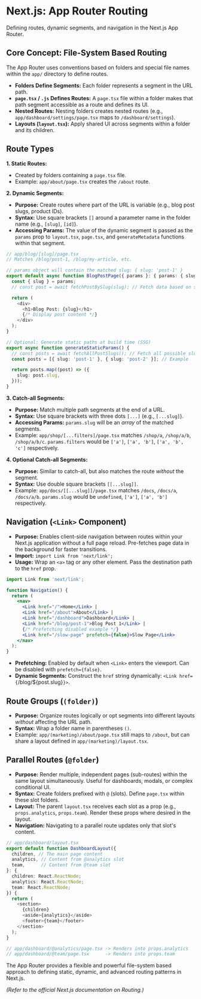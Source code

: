 # Next.js: App Router Routing

Defining routes, dynamic segments, and navigation in the Next.js App Router.

## Core Concept: File-System Based Routing

The App Router uses conventions based on folders and special file names within the `app/` directory to define routes.

*   **Folders Define Segments:** Each folder represents a segment in the URL path.
*   **`page.tsx` / `.js` Defines Routes:** A `page.tsx` file within a folder makes that path segment accessible as a route and defines its UI.
*   **Nested Routes:** Nesting folders creates nested routes (e.g., `app/dashboard/settings/page.tsx` maps to `/dashboard/settings`).
*   **Layouts (`layout.tsx`):** Apply shared UI across segments within a folder and its children.

## Route Types

**1. Static Routes:**

*   Created by folders containing a `page.tsx` file.
*   Example: `app/about/page.tsx` creates the `/about` route.

**2. Dynamic Segments:**

*   **Purpose:** Create routes where part of the URL is variable (e.g., blog post slugs, product IDs).
*   **Syntax:** Use square brackets `[]` around a parameter name in the folder name (e.g., `[slug]`, `[id]`).
*   **Accessing Params:** The value of the dynamic segment is passed as the `params` prop to `layout.tsx`, `page.tsx`, and `generateMetadata` functions within that segment.

```typescript
// app/blog/[slug]/page.tsx
// Matches /blog/post-1, /blog/my-article, etc.

// params object will contain the matched slug: { slug: 'post-1' }
export default async function BlogPostPage({ params }: { params: { slug: string } }) {
  const { slug } = params;
  // const post = await fetchPostBySlug(slug); // Fetch data based on slug

  return (
    <div>
      <h1>Blog Post: {slug}</h1>
      {/* Display post content */}
    </div>
  );
}

// Optional: Generate static paths at build time (SSG)
export async function generateStaticParams() {
  // const posts = await fetchAllPostSlugs(); // Fetch all possible slugs
  const posts = [{ slug: 'post-1' }, { slug: 'post-2' }]; // Example

  return posts.map((post) => ({
    slug: post.slug,
  }));
}
```

**3. Catch-all Segments:**

*   **Purpose:** Match multiple path segments at the end of a URL.
*   **Syntax:** Use square brackets with three dots `[...]` (e.g., `[...slug]`).
*   **Accessing Params:** `params.slug` will be an *array* of the matched segments.
*   Example: `app/shop/[...filters]/page.tsx` matches `/shop/a`, `/shop/a/b`, `/shop/a/b/c`. `params.filters` would be `['a']`, `['a', 'b']`, `['a', 'b', 'c']` respectively.

**4. Optional Catch-all Segments:**

*   **Purpose:** Similar to catch-all, but also matches the route *without* the segment.
*   **Syntax:** Use double square brackets `[[...slug]]`.
*   Example: `app/docs/[[...slug]]/page.tsx` matches `/docs`, `/docs/a`, `/docs/a/b`. `params.slug` would be `undefined`, `['a']`, `['a', 'b']` respectively.

## Navigation (`<Link>` Component)

*   **Purpose:** Enables client-side navigation between routes within your Next.js application without a full page reload. Pre-fetches page data in the background for faster transitions.
*   **Import:** `import Link from 'next/link';`
*   **Usage:** Wrap an `<a>` tag or any other element. Pass the destination path to the `href` prop.

```jsx
import Link from 'next/link';

function Navigation() {
  return (
    <nav>
      <Link href="/">Home</Link> |
      <Link href="/about">About</Link> |
      <Link href="/dashboard">Dashboard</Link> |
      <Link href="/blog/post-1">Blog Post 1</Link> |
      {/* Prefetching disabled example */}
      <Link href="/slow-page" prefetch={false}>Slow Page</Link>
    </nav>
  );
}
```

*   **Prefetching:** Enabled by default when `<Link>` enters the viewport. Can be disabled with `prefetch={false}`.
*   **Dynamic Segments:** Construct the `href` string dynamically: `<Link href={`/blog/${post.slug}`}>`.

## Route Groups (`(folder)`)

*   **Purpose:** Organize routes logically or opt segments into different layouts *without* affecting the URL path.
*   **Syntax:** Wrap a folder name in parentheses `()`.
*   Example: `app/(marketing)/about/page.tsx` still maps to `/about`, but can share a layout defined in `app/(marketing)/layout.tsx`.

## Parallel Routes (`@folder`)

*   **Purpose:** Render multiple, independent pages (sub-routes) within the same layout simultaneously. Useful for dashboards, modals, or complex conditional UI.
*   **Syntax:** Create folders prefixed with `@` (slots). Define `page.tsx` within these slot folders.
*   **Layout:** The parent `layout.tsx` receives each slot as a prop (e.g., `props.analytics`, `props.team`). Render these props where desired in the layout.
*   **Navigation:** Navigating to a parallel route updates only that slot's content.

```typescript
// app/dashboard/layout.tsx
export default function DashboardLayout({
  children, // The main page content
  analytics, // Content from @analytics slot
  team,      // Content from @team slot
}: {
  children: React.ReactNode;
  analytics: React.ReactNode;
  team: React.ReactNode;
}) {
  return (
    <section>
      {children}
      <aside>{analytics}</aside>
      <footer>{team}</footer>
    </section>
  );
}

// app/dashboard/@analytics/page.tsx -> Renders into props.analytics
// app/dashboard/@team/page.tsx      -> Renders into props.team
```

The App Router provides a flexible and powerful file-system based approach to defining static, dynamic, and advanced routing patterns in Next.js.

*(Refer to the official Next.js documentation on Routing.)*